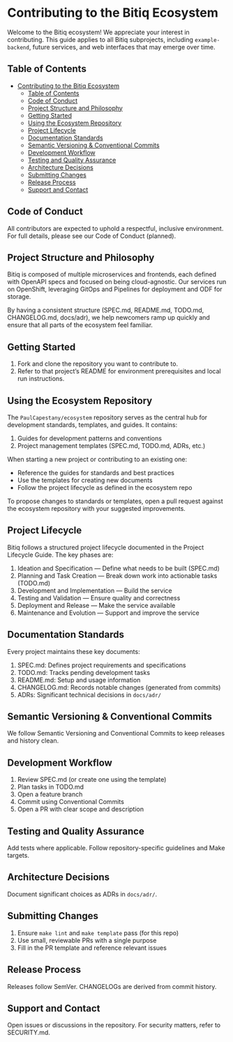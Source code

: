 # Contributing to the Bitiq Ecosystem

Welcome to the Bitiq ecosystem! We appreciate your interest in contributing. This guide applies to all Bitiq subprojects, including `example-backend`, future services, and web interfaces that may emerge over time.

## Table of Contents

- [Contributing to the Bitiq Ecosystem](#contributing-to-the-bitiq-ecosystem)
  - [Table of Contents](#table-of-contents)
  - [Code of Conduct](#code-of-conduct)
  - [Project Structure and Philosophy](#project-structure-and-philosophy)
  - [Getting Started](#getting-started)
  - [Using the Ecosystem Repository](#using-the-ecosystem-repository)
  - [Project Lifecycle](#project-lifecycle)
  - [Documentation Standards](#documentation-standards)
  - [Semantic Versioning & Conventional Commits](#semantic-versioning--conventional-commits)
  - [Development Workflow](#development-workflow)
  - [Testing and Quality Assurance](#testing-and-quality-assurance)
  - [Architecture Decisions](#architecture-decisions)
  - [Submitting Changes](#submitting-changes)
  - [Release Process](#release-process)
  - [Support and Contact](#support-and-contact)

## Code of Conduct

All contributors are expected to uphold a respectful, inclusive environment. For full details, please see our Code of Conduct (planned).

## Project Structure and Philosophy

Bitiq is composed of multiple microservices and frontends, each defined with OpenAPI specs and focused on being cloud-agnostic. Our services run on OpenShift, leveraging GitOps and Pipelines for deployment and ODF for storage.

By having a consistent structure (SPEC.md, README.md, TODO.md, CHANGELOG.md, docs/adr), we help newcomers ramp up quickly and ensure that all parts of the ecosystem feel familiar.

## Getting Started

1. Fork and clone the repository you want to contribute to.
2. Refer to that project’s README for environment prerequisites and local run instructions.

## Using the Ecosystem Repository

The `PaulCapestany/ecosystem` repository serves as the central hub for development standards, templates, and guides. It contains:

1. Guides for development patterns and conventions
2. Project management templates (SPEC.md, TODO.md, ADRs, etc.)

When starting a new project or contributing to an existing one:

- Reference the guides for standards and best practices
- Use the templates for creating new documents
- Follow the project lifecycle as defined in the ecosystem repo

To propose changes to standards or templates, open a pull request against the ecosystem repository with your suggested improvements.

## Project Lifecycle

Bitiq follows a structured project lifecycle documented in the Project Lifecycle Guide. The key phases are:

1. Ideation and Specification — Define what needs to be built (SPEC.md)
2. Planning and Task Creation — Break down work into actionable tasks (TODO.md)
3. Development and Implementation — Build the service
4. Testing and Validation — Ensure quality and correctness
5. Deployment and Release — Make the service available
6. Maintenance and Evolution — Support and improve the service

## Documentation Standards

Every project maintains these key documents:

1. SPEC.md: Defines project requirements and specifications
2. TODO.md: Tracks pending development tasks
3. README.md: Setup and usage information
4. CHANGELOG.md: Records notable changes (generated from commits)
5. ADRs: Significant technical decisions in `docs/adr/`

## Semantic Versioning & Conventional Commits

We follow Semantic Versioning and Conventional Commits to keep releases and history clean.

## Development Workflow

1. Review SPEC.md (or create one using the template)
2. Plan tasks in TODO.md
3. Open a feature branch
4. Commit using Conventional Commits
5. Open a PR with clear scope and description

## Testing and Quality Assurance

Add tests where applicable. Follow repository-specific guidelines and Make targets.

## Architecture Decisions

Document significant choices as ADRs in `docs/adr/`.

## Submitting Changes

1. Ensure `make lint` and `make template` pass (for this repo)
2. Use small, reviewable PRs with a single purpose
3. Fill in the PR template and reference relevant issues

## Release Process

Releases follow SemVer. CHANGELOGs are derived from commit history.

## Support and Contact

Open issues or discussions in the repository. For security matters, refer to SECURITY.md.

